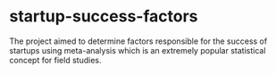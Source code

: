# startup-success-factors
The project aimed to determine factors responsible for the success of startups using meta-analysis which is an extremely popular statistical concept for field studies.
